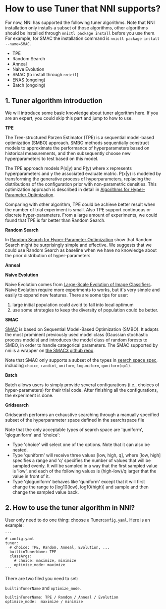 # How to use Tuner that NNI supports?

For now, NNI has supported the following tuner algorithms. Note that NNI installation only installs a subset of those algorithms, other algorithms should be installed through `nnictl package install` before you use them. For example, for SMAC the installation command is `nnictl package install --name=SMAC`.

 - TPE
 - Random Search
 - Anneal
 - Naive Evolution
 - SMAC (to install through `nnictl`)
 - ENAS (ongoing)
 - Batch (ongoing)

 ## 1. Tuner algorithm introduction


We will introduce some basic knowledge about tuner algorithm here. If you are an expert, you could skip this part and jump to how to use.

**TPE**

The Tree-structured Parzen Estimator (TPE) is a sequential model-based optimization (SMBO) approach. SMBO methods sequentially construct models to approximate the performance of hyperparameters based on historical measurements, and then subsequently choose new hyperparameters to test based on this model. 
    
The TPE approach models P(x|y) and P(y) where x represents hyperparameters and y the associated evaluate matric. P(x|y) is modeled by transforming the generative process of hyperparameters, replacing the distributions of the configuration prior with non-parametric densities. This optimization approach is described in detail in [Algorithms for Hyper-Parameter Optimization][1].
    
Comparing with other algorithm, TPE could be achieve better result when the number of trial experiment is small. Also TPE support continuous or discrete hyper-parameters. From a large amount of experiments, we could found that TPE is far better than Random Search.

**Random Search**

In [Random Search for Hyper-Parameter Optimization][2] show that Random Search might be surprisingly simple and effective. We suggests that we could use Random Search as baseline when we have no knowledge about the prior distribution of hyper-parameters.
    
**Anneal**
    
**Naive Evolution**

Naive Evolution comes from [Large-Scale Evolution of Image Classifiers][3]. Naive Evolution require more experiments to works, but it's very simple and easily to expand new features. There are some tips for user: 

1) large initial population could avoid to fall into local optimum
2) use some strategies to keep the diversity of population could be better.

**SMAC**

[SMAC][4] is based on Sequential Model-Based Optimization (SMBO). It adapts the most prominent previously used model class (Gaussian stochastic process models) and introduces the model class of random forests to SMBO, in order to handle categorical parameters. The SMAC supported by nni is a wrapper on [the SMAC3 github repo][5]. 

Note that SMAC only supports a subset of the types in [search space spec](../../../../docs/SearchSpaceSpec.md), including `choice`, `randint`, `uniform`, `loguniform`, `quniform(q=1)`.

**Batch**

Batch allows users to simply provide several configurations (i.e., choices of hyper-parameters) for their trial code. After finishing all the configurations, the experiment is done.

**Gridsearch**

Gridsearch performs an exhaustive searching through a manually specified subset of the hyperparameter space defined in the searchspace file

Note that the only acceptable types of search space are 'quniform', 'qloguniform' and 'choice':

* Type 'choice' will select one of the options. Note that it can also be nested.
* Type 'quniform' will receive three values [low, high, q], where [low, high] specifies a range and 'q' specifies the number of values that will be sampled evenly. It will be sampled in a way that the first sampled value is 'low', and each of the following values is (high-low)/q larger that the value in front of it.
* Type 'qloguniform' behaves like 'quniform' except that it will first change the range to [log10(low), log10(high)] and sample and then change the sampled value back.

 ## 2. How to use the tuner algorithm in NNI?

User only need to do one thing: choose a Tuner```config.yaml```.
Here is an example:


    ```
    # config.yaml
    tuner:
      # choice: TPE, Random, Anneal, Evolution, ...
      builtinTunerName: TPE
      classArgs:
        # choice: maximize, minimize
        optimize_mode: maximize
    ```

There are two filed you need to set: 

```builtinTunerName``` and ```optimize_mode```.

    builtinTunerName: TPE / Random / Anneal / Evolution
    optimize_mode:  maximize / minimize


  [1]: https://papers.nips.cc/paper/4443-algorithms-for-hyper-parameter-optimization.pdf
  [2]: http://www.jmlr.org/papers/volume13/bergstra12a/bergstra12a.pdf
  [3]: https://arxiv.org/pdf/1703.01041.pdf
  [4]: https://www.cs.ubc.ca/~hutter/papers/10-TR-SMAC.pdf
  [5]: https://github.com/automl/SMAC3
